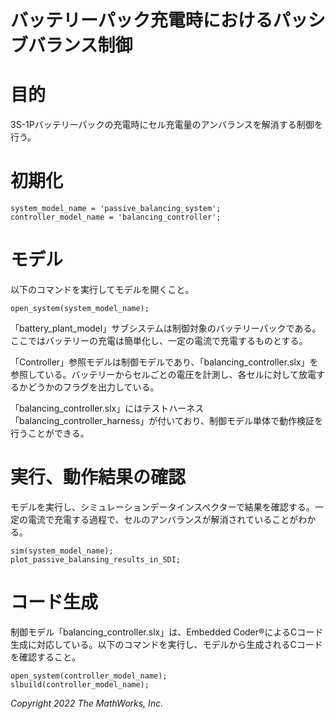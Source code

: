 # バッテリーパック充電時におけるパッシブバランス制御
# 目的


3S-1Pバッテリーパックの充電時にセル充電量のアンバランスを解消する制御を行う。


# 初期化

```matlab:Code
system_model_name = 'passive_balancing_system';
controller_model_name = 'balancing_controller';
```

# モデル


以下のコマンドを実行してモデルを開くこと。



```matlab:Code
open_system(system_model_name);
```



「battery_plant_model」サブシステムは制御対象のバッテリーパックである。ここではバッテリーの充電は簡単化し、一定の電流で充電するものとする。




「Controller」参照モデルは制御モデルであり、「balancing_controller.slx」を参照している。バッテリーからセルごとの電圧を計測し、各セルに対して放電するかどうかのフラグを出力している。




「balancing_controller.slx」にはテストハーネス「balancing_controller_harness」が付いており、制御モデル単体で動作検証を行うことができる。


# 実行、動作結果の確認


モデルを実行し、シミュレーションデータインスペクターで結果を確認する。一定の電流で充電する過程で、セルのアンバランスが解消されていることがわかる。



```matlab:Code
sim(system_model_name);
plot_passive_balansing_results_in_SDI;
```

# コード生成


制御モデル「balancing_controller.slx」は、Embedded Coder®によるCコード生成に対応している。以下のコマンドを実行し、モデルから生成されるCコードを確認すること。



```matlab:Code
open_system(controller_model_name);
slbuild(controller_model_name);
```

  


*Copyright 2022 The MathWorks, Inc.*



